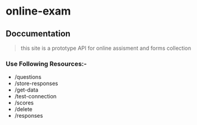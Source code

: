 # online-exam


## Doccumentation

> this site is a prototype API for online assisment and forms collection

### Use Following Resources:- 

* /questions
* /store-responses
* /get-data
* /test-connection
* /scores
* /delete   
* /responses